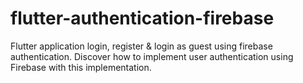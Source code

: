 # flutter-authentication-firebase
Flutter application login, register &amp; login as guest using firebase authentication. Discover how to implement user authentication using Firebase with this implementation.
